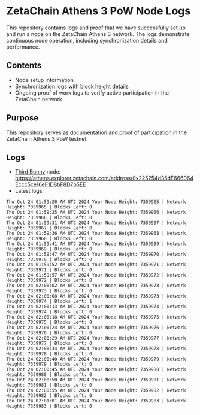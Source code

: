 # ZetaChain Athens 3 PoW Node Logs
This repository contains logs and proof that we have successfully set up and run a node on the ZetaChain Athens 3 network. The logs demonstrate continuous node operation, including synchronization details and performance.

## Contents
- Node setup information
- Synchronization logs with block height details
- Ongoing proof of work logs to verify active participation in the ZetaChain network

## Purpose
This repository serves as documentation and proof of participation in the ZetaChain Athens 3 PoW testnet.

## Logs

- [Third Bunny](https://thirdbunny.xyz/) node: https://athens.explorer.zetachain.com/address/0x225254d35dE666064Eccc5ce16eF1D8bF8D7b5EE
- Latest logs:
```
Thu Oct 24 01:59:20 AM UTC 2024 Your Node Height: 7359965 | Network Height: 7359965 | Blocks Left: 0
Thu Oct 24 01:59:25 AM UTC 2024 Your Node Height: 7359966 | Network Height: 7359966 | Blocks Left: 0
Thu Oct 24 01:59:31 AM UTC 2024 Your Node Height: 7359967 | Network Height: 7359967 | Blocks Left: 0
Thu Oct 24 01:59:36 AM UTC 2024 Your Node Height: 7359968 | Network Height: 7359968 | Blocks Left: 0
Thu Oct 24 01:59:41 AM UTC 2024 Your Node Height: 7359969 | Network Height: 7359969 | Blocks Left: 0
Thu Oct 24 01:59:47 AM UTC 2024 Your Node Height: 7359970 | Network Height: 7359970 | Blocks Left: 0
Thu Oct 24 01:59:52 AM UTC 2024 Your Node Height: 7359971 | Network Height: 7359971 | Blocks Left: 0
Thu Oct 24 01:59:57 AM UTC 2024 Your Node Height: 7359972 | Network Height: 7359972 | Blocks Left: 0
Thu Oct 24 02:00:02 AM UTC 2024 Your Node Height: 7359973 | Network Height: 7359973 | Blocks Left: 0
Thu Oct 24 02:00:08 AM UTC 2024 Your Node Height: 7359973 | Network Height: 7359974 | Blocks Left: 1
Thu Oct 24 02:00:13 AM UTC 2024 Your Node Height: 7359974 | Network Height: 7359974 | Blocks Left: 0
Thu Oct 24 02:00:18 AM UTC 2024 Your Node Height: 7359975 | Network Height: 7359975 | Blocks Left: 0
Thu Oct 24 02:00:24 AM UTC 2024 Your Node Height: 7359976 | Network Height: 7359976 | Blocks Left: 0
Thu Oct 24 02:00:29 AM UTC 2024 Your Node Height: 7359977 | Network Height: 7359977 | Blocks Left: 0
Thu Oct 24 02:00:34 AM UTC 2024 Your Node Height: 7359978 | Network Height: 7359978 | Blocks Left: 0
Thu Oct 24 02:00:40 AM UTC 2024 Your Node Height: 7359979 | Network Height: 7359979 | Blocks Left: 0
Thu Oct 24 02:00:45 AM UTC 2024 Your Node Height: 7359980 | Network Height: 7359980 | Blocks Left: 0
Thu Oct 24 02:00:50 AM UTC 2024 Your Node Height: 7359981 | Network Height: 7359981 | Blocks Left: 0
Thu Oct 24 02:00:55 AM UTC 2024 Your Node Height: 7359982 | Network Height: 7359982 | Blocks Left: 0
Thu Oct 24 02:01:01 AM UTC 2024 Your Node Height: 7359983 | Network Height: 7359983 | Blocks Left: 0
```

